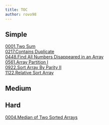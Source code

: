 ```yaml
---
title: TOC
author: rovo98
---
```


## Simple

[0001.Two Sum](./0001.Two-Sum.html)<br/>
[0217.Contains Duplicate](./0217.Contains-Duplicate.html)<br/>
[0448.Find All Numbers Disappeared in an Array](./0448.Find-All-Numbers-Disappeared-in-an-Array.html)<br/>
[0561.Array Partition I](./0561.Array-Partition-I.html)<br/>
[0922.Sort Array By Parity II](./0922.Sort-Array-By-Parity-II.html)<br/>
[1122.Relative Sort Array](./1122.Relative-Sort-Array.html)

## Medium

## Hard

[0004.Median of Two Sorted Arrays](./0004.Median-of-Two-Sorted-Arrays.html)<br/>

